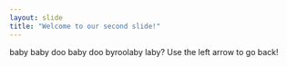 ```yaml
---
layout: slide
title: "Welcome to our second slide!"
---
```

baby baby doo baby doo byroolaby laby?
Use the left arrow to go back!
